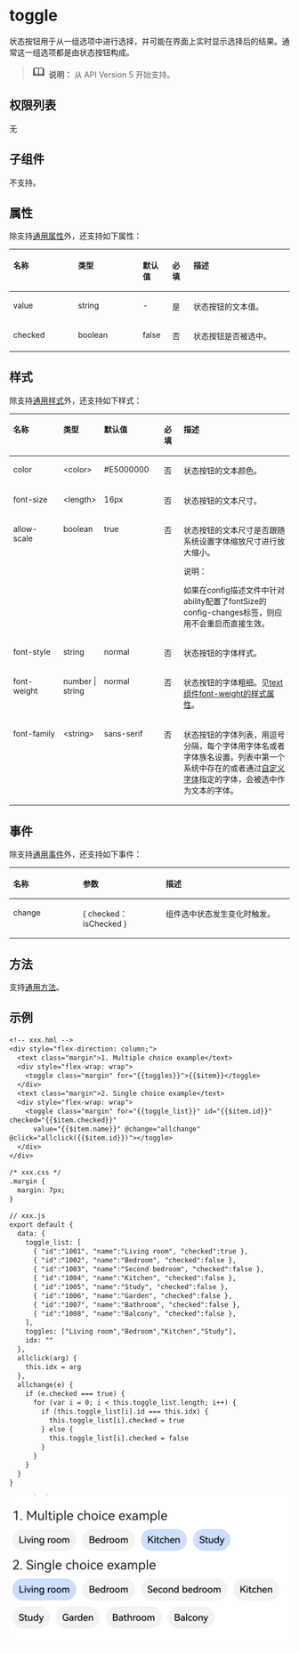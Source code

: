 # toggle<a name="ZH-CN_TOPIC_0000001127125082"></a>

状态按钮用于从一组选项中进行选择，并可能在界面上实时显示选择后的结果。通常这一组选项都是由状态按钮构成。

>![](../../public_sys-resources/icon-note.gif) **说明：** 
>从 API Version 5 开始支持。

## 权限列表<a name="section11257113618419"></a>

无

## 子组件<a name="section9288143101012"></a>

不支持。

## 属性<a name="section2598341175212"></a>

除支持[通用属性](js-components-common-attributes.md)外，还支持如下属性：

<a name="table20633101642315"></a>
<table><thead align="left"><tr id="row663331618238"><th class="cellrowborder" valign="top" width="23.119999999999997%" id="mcps1.1.6.1.1"><p id="a45273e2103004ff3bdd3375013e96a2a"><a name="a45273e2103004ff3bdd3375013e96a2a"></a><a name="a45273e2103004ff3bdd3375013e96a2a"></a>名称</p>
</th>
<th class="cellrowborder" valign="top" width="23.119999999999997%" id="mcps1.1.6.1.2"><p id="ad5b10d4a60e44bb4a8bbb3b4416d7b27"><a name="ad5b10d4a60e44bb4a8bbb3b4416d7b27"></a><a name="ad5b10d4a60e44bb4a8bbb3b4416d7b27"></a>类型</p>
</th>
<th class="cellrowborder" valign="top" width="10.48%" id="mcps1.1.6.1.3"><p id="ab2ae3d9f60d6475ab95ba095851a9d07"><a name="ab2ae3d9f60d6475ab95ba095851a9d07"></a><a name="ab2ae3d9f60d6475ab95ba095851a9d07"></a>默认值</p>
</th>
<th class="cellrowborder" valign="top" width="7.5200000000000005%" id="mcps1.1.6.1.4"><p id="p2063810588455"><a name="p2063810588455"></a><a name="p2063810588455"></a>必填</p>
</th>
<th class="cellrowborder" valign="top" width="35.76%" id="mcps1.1.6.1.5"><p id="af5c3b773ed0a42e589819a6c8d257ca1"><a name="af5c3b773ed0a42e589819a6c8d257ca1"></a><a name="af5c3b773ed0a42e589819a6c8d257ca1"></a>描述</p>
</th>
</tr>
</thead>
<tbody><tr id="row128581827123812"><td class="cellrowborder" valign="top" width="23.119999999999997%" headers="mcps1.1.6.1.1 "><p id="p158151581017"><a name="p158151581017"></a><a name="p158151581017"></a>value</p>
</td>
<td class="cellrowborder" valign="top" width="23.119999999999997%" headers="mcps1.1.6.1.2 "><p id="p98151887118"><a name="p98151887118"></a><a name="p98151887118"></a>string</p>
</td>
<td class="cellrowborder" valign="top" width="10.48%" headers="mcps1.1.6.1.3 "><p id="p78158817112"><a name="p78158817112"></a><a name="p78158817112"></a>-</p>
</td>
<td class="cellrowborder" valign="top" width="7.5200000000000005%" headers="mcps1.1.6.1.4 "><p id="p8638135854515"><a name="p8638135854515"></a><a name="p8638135854515"></a>是</p>
</td>
<td class="cellrowborder" valign="top" width="35.76%" headers="mcps1.1.6.1.5 "><p id="p1981514819118"><a name="p1981514819118"></a><a name="p1981514819118"></a>状态按钮的文本值。</p>
</td>
</tr>
<tr id="row1314733811"><td class="cellrowborder" valign="top" width="23.119999999999997%" headers="mcps1.1.6.1.1 "><p id="p14144703815"><a name="p14144703815"></a><a name="p14144703815"></a>checked</p>
</td>
<td class="cellrowborder" valign="top" width="23.119999999999997%" headers="mcps1.1.6.1.2 "><p id="p174104714389"><a name="p174104714389"></a><a name="p174104714389"></a>boolean</p>
</td>
<td class="cellrowborder" valign="top" width="10.48%" headers="mcps1.1.6.1.3 "><p id="p174134719389"><a name="p174134719389"></a><a name="p174134719389"></a>false</p>
</td>
<td class="cellrowborder" valign="top" width="7.5200000000000005%" headers="mcps1.1.6.1.4 "><p id="p86381558144516"><a name="p86381558144516"></a><a name="p86381558144516"></a>否</p>
</td>
<td class="cellrowborder" valign="top" width="35.76%" headers="mcps1.1.6.1.5 "><p id="p184114763819"><a name="p184114763819"></a><a name="p184114763819"></a>状态按钮是否被选中。</p>
</td>
</tr>
</tbody>
</table>

## 样式<a name="section3655917541"></a>

除支持[通用样式](js-components-common-styles.md)外，还支持如下样式：

<a name="table83631117191317"></a>
<table><thead align="left"><tr id="row336351719135"><th class="cellrowborder" valign="top" width="17.928207179282072%" id="mcps1.1.6.1.1"><p id="p736319179132"><a name="p736319179132"></a><a name="p736319179132"></a>名称</p>
</th>
<th class="cellrowborder" valign="top" width="14.088591140885912%" id="mcps1.1.6.1.2"><p id="p736311741311"><a name="p736311741311"></a><a name="p736311741311"></a>类型</p>
</th>
<th class="cellrowborder" valign="top" width="21.41785821417858%" id="mcps1.1.6.1.3"><p id="p836331716138"><a name="p836331716138"></a><a name="p836331716138"></a>默认值</p>
</th>
<th class="cellrowborder" valign="top" width="6.979302069793021%" id="mcps1.1.6.1.4"><p id="p836314176137"><a name="p836314176137"></a><a name="p836314176137"></a>必填</p>
</th>
<th class="cellrowborder" valign="top" width="39.58604139586041%" id="mcps1.1.6.1.5"><p id="p10363151721312"><a name="p10363151721312"></a><a name="p10363151721312"></a>描述</p>
</th>
</tr>
</thead>
<tbody><tr id="row203632017171314"><td class="cellrowborder" valign="top" width="17.928207179282072%" headers="mcps1.1.6.1.1 "><p id="p8363111761310"><a name="p8363111761310"></a><a name="p8363111761310"></a>color</p>
</td>
<td class="cellrowborder" valign="top" width="14.088591140885912%" headers="mcps1.1.6.1.2 "><p id="p18363101741314"><a name="p18363101741314"></a><a name="p18363101741314"></a>&lt;color&gt;</p>
</td>
<td class="cellrowborder" valign="top" width="21.41785821417858%" headers="mcps1.1.6.1.3 "><p id="p17456195124520"><a name="p17456195124520"></a><a name="p17456195124520"></a>#E5000000</p>
</td>
<td class="cellrowborder" valign="top" width="6.979302069793021%" headers="mcps1.1.6.1.4 "><p id="p18363317181316"><a name="p18363317181316"></a><a name="p18363317181316"></a>否</p>
</td>
<td class="cellrowborder" valign="top" width="39.58604139586041%" headers="mcps1.1.6.1.5 "><p id="p2363151712139"><a name="p2363151712139"></a><a name="p2363151712139"></a>状态按钮的文本颜色。</p>
</td>
</tr>
<tr id="row15363111781318"><td class="cellrowborder" valign="top" width="17.928207179282072%" headers="mcps1.1.6.1.1 "><p id="p18363111712132"><a name="p18363111712132"></a><a name="p18363111712132"></a>font-size</p>
</td>
<td class="cellrowborder" valign="top" width="14.088591140885912%" headers="mcps1.1.6.1.2 "><p id="p12364101716134"><a name="p12364101716134"></a><a name="p12364101716134"></a>&lt;length&gt;</p>
</td>
<td class="cellrowborder" valign="top" width="21.41785821417858%" headers="mcps1.1.6.1.3 "><p id="p0364117101318"><a name="p0364117101318"></a><a name="p0364117101318"></a>16px</p>
</td>
<td class="cellrowborder" valign="top" width="6.979302069793021%" headers="mcps1.1.6.1.4 "><p id="p6364161719139"><a name="p6364161719139"></a><a name="p6364161719139"></a>否</p>
</td>
<td class="cellrowborder" valign="top" width="39.58604139586041%" headers="mcps1.1.6.1.5 "><p id="p2364201716136"><a name="p2364201716136"></a><a name="p2364201716136"></a>状态按钮的文本尺寸。</p>
</td>
</tr>
<tr id="row1836411177134"><td class="cellrowborder" valign="top" width="17.928207179282072%" headers="mcps1.1.6.1.1 "><p id="p11364161781315"><a name="p11364161781315"></a><a name="p11364161781315"></a>allow-scale</p>
</td>
<td class="cellrowborder" valign="top" width="14.088591140885912%" headers="mcps1.1.6.1.2 "><p id="p133641917161317"><a name="p133641917161317"></a><a name="p133641917161317"></a>boolean</p>
</td>
<td class="cellrowborder" valign="top" width="21.41785821417858%" headers="mcps1.1.6.1.3 "><p id="p1336415173138"><a name="p1336415173138"></a><a name="p1336415173138"></a>true</p>
</td>
<td class="cellrowborder" valign="top" width="6.979302069793021%" headers="mcps1.1.6.1.4 "><p id="p536415173134"><a name="p536415173134"></a><a name="p536415173134"></a>否</p>
</td>
<td class="cellrowborder" valign="top" width="39.58604139586041%" headers="mcps1.1.6.1.5 "><p id="p536491719137"><a name="p536491719137"></a><a name="p536491719137"></a>状态按钮的文本尺寸是否跟随系统设置字体缩放尺寸进行放大缩小。</p>
<div class="note" id="note236431714138"><a name="note236431714138"></a><a name="note236431714138"></a><span class="notetitle"> 说明： </span><div class="notebody"><p id="p6364161721312"><a name="p6364161721312"></a><a name="p6364161721312"></a>如果在config描述文件中针对ability配置了fontSize的config-changes标签，则应用不会重启而直接生效。</p>
</div></div>
</td>
</tr>
<tr id="row736421781317"><td class="cellrowborder" valign="top" width="17.928207179282072%" headers="mcps1.1.6.1.1 "><p id="p6364717181310"><a name="p6364717181310"></a><a name="p6364717181310"></a>font-style</p>
</td>
<td class="cellrowborder" valign="top" width="14.088591140885912%" headers="mcps1.1.6.1.2 "><p id="p18364121761313"><a name="p18364121761313"></a><a name="p18364121761313"></a>string</p>
</td>
<td class="cellrowborder" valign="top" width="21.41785821417858%" headers="mcps1.1.6.1.3 "><p id="p236413174139"><a name="p236413174139"></a><a name="p236413174139"></a>normal</p>
</td>
<td class="cellrowborder" valign="top" width="6.979302069793021%" headers="mcps1.1.6.1.4 "><p id="p153646178137"><a name="p153646178137"></a><a name="p153646178137"></a>否</p>
</td>
<td class="cellrowborder" valign="top" width="39.58604139586041%" headers="mcps1.1.6.1.5 "><p id="p7364131711318"><a name="p7364131711318"></a><a name="p7364131711318"></a>状态按钮的字体样式。</p>
</td>
</tr>
<tr id="row636418171130"><td class="cellrowborder" valign="top" width="17.928207179282072%" headers="mcps1.1.6.1.1 "><p id="p7364817161320"><a name="p7364817161320"></a><a name="p7364817161320"></a>font-weight</p>
</td>
<td class="cellrowborder" valign="top" width="14.088591140885912%" headers="mcps1.1.6.1.2 "><p id="p103641917161316"><a name="p103641917161316"></a><a name="p103641917161316"></a>number | string</p>
</td>
<td class="cellrowborder" valign="top" width="21.41785821417858%" headers="mcps1.1.6.1.3 "><p id="p1436451761313"><a name="p1436451761313"></a><a name="p1436451761313"></a>normal</p>
</td>
<td class="cellrowborder" valign="top" width="6.979302069793021%" headers="mcps1.1.6.1.4 "><p id="p143641717171314"><a name="p143641717171314"></a><a name="p143641717171314"></a>否</p>
</td>
<td class="cellrowborder" valign="top" width="39.58604139586041%" headers="mcps1.1.6.1.5 "><p id="p1736431716139"><a name="p1736431716139"></a><a name="p1736431716139"></a>状态按钮的字体粗细。见<a href="js-components-basic-text.md#section5775351116">text组件font-weight的样式属性</a>。</p>
</td>
</tr>
<tr id="row53641817161320"><td class="cellrowborder" valign="top" width="17.928207179282072%" headers="mcps1.1.6.1.1 "><p id="p19364171718135"><a name="p19364171718135"></a><a name="p19364171718135"></a>font-family</p>
</td>
<td class="cellrowborder" valign="top" width="14.088591140885912%" headers="mcps1.1.6.1.2 "><p id="p336415178135"><a name="p336415178135"></a><a name="p336415178135"></a>&lt;string&gt;</p>
</td>
<td class="cellrowborder" valign="top" width="21.41785821417858%" headers="mcps1.1.6.1.3 "><p id="p10365131761314"><a name="p10365131761314"></a><a name="p10365131761314"></a>sans-serif</p>
</td>
<td class="cellrowborder" valign="top" width="6.979302069793021%" headers="mcps1.1.6.1.4 "><p id="p2036581716132"><a name="p2036581716132"></a><a name="p2036581716132"></a>否</p>
</td>
<td class="cellrowborder" valign="top" width="39.58604139586041%" headers="mcps1.1.6.1.5 "><p id="p133656177131"><a name="p133656177131"></a><a name="p133656177131"></a>状态按钮的字体列表，用逗号分隔，每个字体用字体名或者字体族名设置。列表中第一个系统中存在的或者通过<a href="js-components-common-customizing-font.md">自定义字体</a>指定的字体，会被选中作为文本的字体。</p>
</td>
</tr>
</tbody>
</table>

## 事件<a name="section3892191911214"></a>

除支持[通用事件](js-components-common-events.md)外，还支持如下事件：

<a name="table101871711203115"></a>
<table><thead align="left"><tr id="row1718751111316"><th class="cellrowborder" valign="top" width="24.852485248524854%" id="mcps1.1.4.1.1"><p id="a426b8903842d48fa8012a24ff3c997eb"><a name="a426b8903842d48fa8012a24ff3c997eb"></a><a name="a426b8903842d48fa8012a24ff3c997eb"></a>名称</p>
</th>
<th class="cellrowborder" valign="top" width="29.552955295529554%" id="mcps1.1.4.1.2"><p id="a53448ba47e5e4ae9bf7774c90820e970"><a name="a53448ba47e5e4ae9bf7774c90820e970"></a><a name="a53448ba47e5e4ae9bf7774c90820e970"></a>参数</p>
</th>
<th class="cellrowborder" valign="top" width="45.5945594559456%" id="mcps1.1.4.1.3"><p id="add489ff50c444f24b759162c7f4bad9a"><a name="add489ff50c444f24b759162c7f4bad9a"></a><a name="add489ff50c444f24b759162c7f4bad9a"></a>描述</p>
</th>
</tr>
</thead>
<tbody><tr id="row105681412318"><td class="cellrowborder" valign="top" width="24.852485248524854%" headers="mcps1.1.4.1.1 "><p id="p18889152411316"><a name="p18889152411316"></a><a name="p18889152411316"></a>change</p>
</td>
<td class="cellrowborder" valign="top" width="29.552955295529554%" headers="mcps1.1.4.1.2 "><p id="p138891924103112"><a name="p138891924103112"></a><a name="p138891924103112"></a>{ checked：isChecked }</p>
</td>
<td class="cellrowborder" valign="top" width="45.5945594559456%" headers="mcps1.1.4.1.3 "><p id="p1889002418312"><a name="p1889002418312"></a><a name="p1889002418312"></a>组件选中状态发生变化时触发。</p>
</td>
</tr>
</tbody>
</table>

## 方法<a name="section2279124532420"></a>

支持[通用方法](js-components-common-methods.md)。

## 示例<a name="section520313404174"></a>

```
<!-- xxx.hml -->
<div style="flex-direction: column;">
  <text class="margin">1. Multiple choice example</text>
  <div style="flex-wrap: wrap">
    <toggle class="margin" for="{{toggles}}">{{$item}}</toggle>
  </div>
  <text class="margin">2. Single choice example</text>
  <div style="flex-wrap: wrap">
    <toggle class="margin" for="{{toggle_list}}" id="{{$item.id}}" checked="{{$item.checked}}" 
      value="{{$item.name}}" @change="allchange" @click="allclick({{$item.id}})"></toggle>
  </div>
</div>
```

```
/* xxx.css */
.margin {
  margin: 7px;
}
```

```
// xxx.js
export default {
  data: {
    toggle_list: [
      { "id":"1001", "name":"Living room", "checked":true },
      { "id":"1002", "name":"Bedroom", "checked":false },
      { "id":"1003", "name":"Second bedroom", "checked":false },
      { "id":"1004", "name":"Kitchen", "checked":false },
      { "id":"1005", "name":"Study", "checked":false },
      { "id":"1006", "name":"Garden", "checked":false },
      { "id":"1007", "name":"Bathroom", "checked":false },
      { "id":"1008", "name":"Balcony", "checked":false },
    ],
    toggles: ["Living room","Bedroom","Kitchen","Study"],
    idx: ""
  },
  allclick(arg) {
    this.idx = arg
  },
  allchange(e) {
    if (e.checked === true) {
      for (var i = 0; i < this.toggle_list.length; i++) {
        if (this.toggle_list[i].id === this.idx) {
          this.toggle_list[i].checked = true
        } else {
          this.toggle_list[i].checked = false
        }
      }
    }
  }
}
```

![](figures/screenshot.png)

